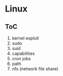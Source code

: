# Linux

## ToC

1. kernel exploit
2. sudo
3. suid
5. capabilities
5. cron jobs
6. path
7. nfs (network file share)

